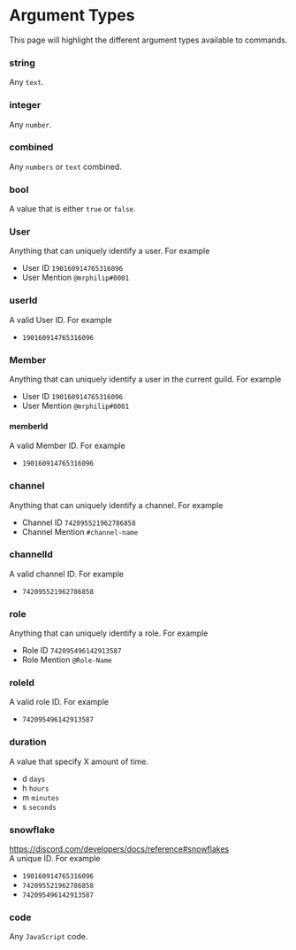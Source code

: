 # Argument Types

This page will highlight the different argument types available to commands.

### string

Any `text`.

### integer

Any `number`.

### combined

Any `numbers` or `text` combined.

### bool

A value that is either `true` or `false`.

### User

Anything that can uniquely identify a user. For example

- User ID `190160914765316096`
- User Mention `@mrphilip#0001`

### userId

A valid User ID. For example

- `190160914765316096`

### Member

Anything that can uniquely identify a user in the current guild. For example

- User ID `190160914765316096`
- User Mention `@mrphilip#0001`

#### memberId

A valid Member ID. For example

- `190160914765316096`

### channel

Anything that can uniquely identify a channel. For example

- Channel ID `742095521962786858`
- Channel Mention `#channel-name`

### channelId

A valid channel ID. For example

- `742095521962786858`

### role

Anything that can uniquely identify a role. For example

- Role ID `742095496142913587`
- Role Mention `@Role-Name`

### roleId

A valid role ID. For example

- `742095496142913587`

### duration

A value that specify X amount of time.

- d `days`
- h `hours`
- m `minutes`
- s `seconds`

### snowflake

https://discord.com/developers/docs/reference#snowflakes  
A unique ID. For example

- `190160914765316096`
- `742095521962786858`
- `742095496142913587`

### code

Any `JavaScript` code.

